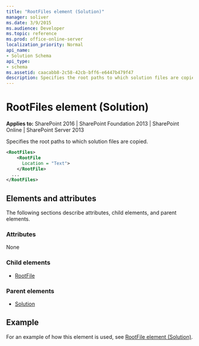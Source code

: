 ```yaml
---
title: "RootFiles element (Solution)"
manager: soliver
ms.date: 3/9/2015
ms.audience: Developer
ms.topic: reference
ms.prod: office-online-server
localization_priority: Normal
api_name:
- Solution Schema
api_type:
- schema
ms.assetid: caacabb8-2c58-42cb-bff6-e6447b479f47
description: Specifies the root paths to which solution files are copied.
---
```


# RootFiles element (Solution)

**Applies to:** SharePoint 2016 | SharePoint Foundation 2013 | SharePoint Online | SharePoint Server 2013
  
Specifies the root paths to which solution files are copied.
  
```XML
<RootFiles>
    <RootFile
      Location = "Text">
    </RootFile>
  ...
</RootFiles>
```

## Elements and attributes

The following sections describe attributes, child elements, and parent elements.

### Attributes

None
   
### Child elements

- [RootFile](rootfile-element-solution.md)
   
### Parent elements

- [Solution](solution-element-solution.md)
   
## Example

For an example of how this element is used, see [RootFile element (Solution)](rootfile-element-solution.md).
  

